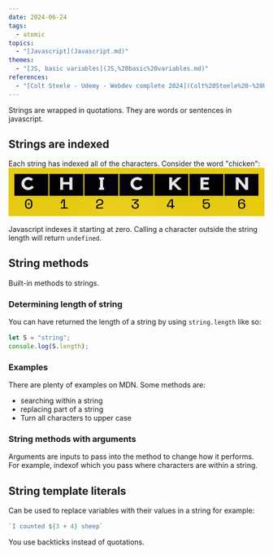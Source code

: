 ```yaml
---  
date: 2024-06-24  
tags:  
  - atomic  
topics:  
  - "[Javascript](Javascript.md)"  
themes:  
  - "[JS, basic variables](JS,%20basic%20variables.md)"  
references:  
  - "[Colt Steele - Udemy - Webdev complete 2024](Colt%20Steele%20-%20Udemy%20-%20Webdev%20complete%202024.md)"  
---  
```

Strings are wrapped in quotations. They are words or sentences in javascript.  
  
## Strings are indexed  
Each string has indexed all of the characters. Consider the word "chicken":  
![Pasted image 20240624112508.png](../../Attachments/Pasted%20image%2020240624112508.png)  
  
Javascript indexes it starting at zero. Calling a character outside the string length will return `undefined`.   
  
## String methods  
Built-in methods to strings.  
### Determining length of string  
You can have returned the length of a string by using `string.length` like so:  
```javascript  
let S = "string";  
console.log(S.length);  
```  
### Examples  
There are plenty of examples on MDN. Some methods are:  
- searching within a string  
- replacing part of a string  
- Turn all characters to upper case  
### String methods with arguments  
Arguments are inputs to pass into the method to change how it performs. For example, indexof which you pass where characters are within a string.  
## String template literals  
Can be used to replace variables with their values in a string for example:  
```javascript  
`I counted ${3 + 4} sheep`  
```  
  
You use backticks instead of quotations.
